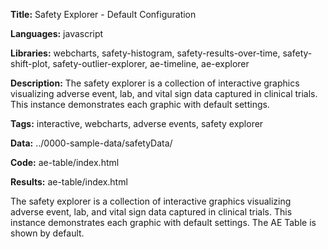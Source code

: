 **Title:** Safety Explorer - Default Configuration

**Languages:** javascript

**Libraries:** webcharts, safety-histogram, safety-results-over-time, safety-shift-plot, safety-outlier-explorer, ae-timeline, ae-explorer

**Description:** The safety explorer is a collection of interactive graphics visualizing adverse event, lab, and vital sign data captured in clinical trials.  This instance demonstrates each graphic with default settings.

**Tags:** interactive, webcharts, adverse events, safety explorer

**Data:** ../0000-sample-data/safetyData/

**Code:** ae-table/index.html

**Results:** ae-table/index.html

[comment]: <> (---END OF HEADER---)

The safety explorer is a collection of interactive graphics visualizing adverse event, lab, and vital sign data captured in clinical trials.  This instance demonstrates each graphic with default settings. The AE Table is shown by default. 
